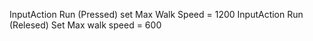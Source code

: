 InputAction Run (Pressed) set Max
Walk Speed = 1200
InputAction Run (Relesed) Set Max
walk speed = 600
